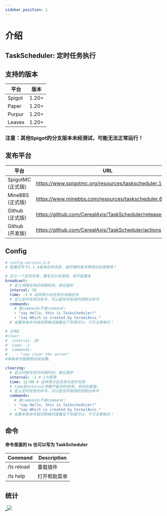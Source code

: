 ```yaml
---
sidebar_position: 1
---
```


# 介绍

## TaskScheduler: 定时任务执行

## 支持的版本
| 平台     | 版本     |
|----------|---------|
| Spigot   | 1.20+    |
| Paper    | 1.20+    |
| Purpur   | 1.20+    |
| Leaves   | 1.20+    |

### 注意：其他Spigot的分支版本未经测试，可能无法正常运行！

## 发布平台
| 平台             |URL|
|----------------|---|
| SpigotMC (正式版) |https://www.spigotmc.org/resources/taskscheduler.115092/|
| MineBBS (正式版)  |https://www.minebbs.com/resources/taskscheduler.6088/|
| Github (正式版)   |https://github.com/CerealAxis/TaskScheduler/releases|
| Github (开发版)   |https://github.com/CerealAxis/TaskScheduler/actions|

## Config
```yml
# config-version:3.0
# 配置文件于1.1.4版本后有改变，请仔细检查并修改后后再使用！

# 定义一个定时任务，键名可以任意取，但不能重复
broadcast:
  # 定义间隔任务的间隔时间，单位是秒
  interval: 10
  time: -1 # 这样表示此任务为间隔任务
  # 定义定时任务的命令，可以是任何有效的控制台命令
  commands:
    # 是commands不是command！
    - "say Hello, this is Taskscheduler!"
    - "say Which is created by CerealAxis."
  # 设置多条命令就仿照格式接着往下写就可以，千万注意格式！

# 示例2
#clear:
#  interval: 30
#  time: -1
#  commands:
#    - "say clear the server"
#单条命令就按照这样设置。

clearing:
  # 定义间隔任务的间隔时间，单位是秒
  interval: -1 #-1为禁用
  time: 12:00 # 这样表示此任务为定时任务
  # time和interval参数不能同时启用，否则会报错。
  # 定义定时任务的命令，可以是任何有效的控制台命令
  commands:
    # 是commands不是command！
    - "say Hello, this is Taskscheduler!"
    - "say Which is created by CerealAxis."
  # 设置多条命令就仿照格式接着往下写就可以，千万注意格式！
```
## 命令

#### 命令里面的 **ts** 也可以写为 TaskScheduler

| Command       | Description |
|---------------|-------------|
| /ts reload    | 重载插件        |
| /ts help      | 打开帮助菜单      |

## 统计
[_![](https://bstats.org/signatures/bukkit/TaskScheduler.svg)](https://bstats.org/plugin/bukkit/TaskScheduler/20876)